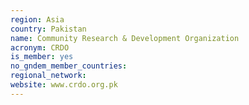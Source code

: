 ```yaml
---
region: Asia
country: Pakistan
name: Community Research & Development Organization
acronym: CRDO
is_member: yes
no_gndem_member_countries: 
regional_network: 
website: www.crdo.org.pk
---
```

